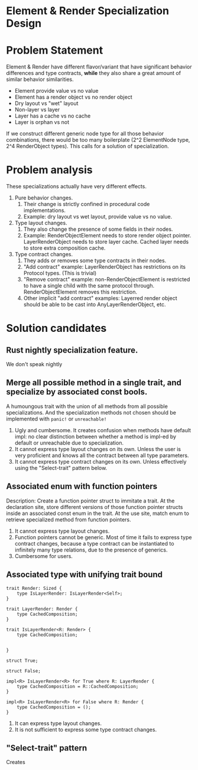 
Element & Render Specialization Design
==============

# Problem Statement
Element & Render have different flavor/variant that have significant behavior differences and type contracts, **while** they also share a great amount of similar behavior similarities. 
- Element provide value vs no value
- Element has a render object vs no render object
- Dry layout vs "wet" layout
- Non-layer vs layer
- Layer has a cache vs no cache
- Layer is orphan vs not


If we construct different generic node type for all those behavior combinations, there would be too many boilerplate (2^2 ElementNode type, 2^4 RenderObject types). This calls for a solution of specialization.

# Problem analysis
These specializations actually have very different effects.
1. Pure behavior changes. 
    1. Their change is strictly confined in procedural code implementations.
    2. Example: dry layout vs wet layout, provide value vs no value. 
2. Type layout changes.
    1. They also change the presence of some fields in their nodes.
    2. Example: RenderObjectElement needs to store render object pointer. LayerRenderObject needs to store layer cache. Cached layer needs to store extra composition cache.
3. Type contract changes.
    1. They adds or removes some type contracts in their nodes.
    2. "Add contract" example: LayerRenderObject has restrictions on its Protocol types. (This is trivial)
    3. "Remove contract" example: non-RenderObjectElement is restricted to have a single child with the same protocol through. RenderObjectElement removes this restriction.
    4. Other implicit "add contract" examples: Layerred render object should be able to be cast into AnyLayerRenderObject, etc. 


# Solution candidates
## Rust nightly specialization feature.
We don't speak nightly

## Merge all possible method in a single trait, and specialize by associated const bools.
A humoungous trait with the union of all methods from all possible specializations. And the specialization methods not chosen should be implemented with `panic!` or `unreachable!`

1. Ugly and cumbersome. It creates confusion when methods have default impl: no clear distinction between whether a method is impl-ed by default or unreachable due to specialization.
2. It cannot express type layout changes on its own. Unless the user is very proficient and knows all the contract between all type parameters.
3. It cannot express type contract changes on its own. Unless effectively using the "Select-trait" pattern below.


## Associated enum with function pointers
Description: Create a function pointer struct to immitate a trait. At the declaration site, store different versions of those function pointer structs inside an associated const enum in the trait. At the use site, match enum to retrieve specialized method from function pointers.

1. It cannot express type layout changes.
2. Function pointers cannot be generic. Most of time it fails to express type contract changes, because a type contract can be instantiated to infinitely many type relations, due to the presence of generics.
3. Cumbersome for users.

## Associated type with unifying trait bound
```
trait Render: Sized {
    type IsLayerRender: IsLayerRender<Self>;
}

trait LayerRender: Render {
    type CachedComposition;
}

trait IsLayerRender<R: Render> {
    type CachedComposition;


}

struct True;

struct False;

impl<R> IsLayerRender<R> for True where R: LayerRender {
    type CachedComposition = R::CachedComposition;
}

impl<R> IsLayerRender<R> for False where R: Render {
    type CachedComposition = ();
}
```
1. It can express type layout changes.
2. It is not sufficient to express some type contract changes.
## "Select-trait" pattern
Creates


    